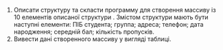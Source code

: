 1. Описати структуру та скласти программу для створення массиву  із 10 елементів описаної структури . Змістом структури мають бути  наступні елементи: ПІБ студента; группа; адреса; телефон; дата народження; середній бал; кількість пропусків.
2. Вивести дані створенного массиву у вигляді таблиці.
